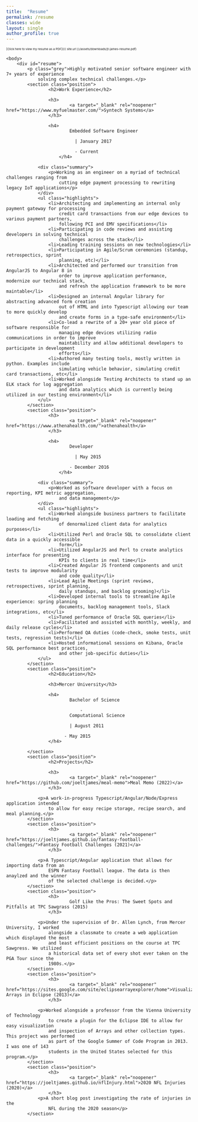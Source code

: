 ```yaml
---
title:  "Resume"
permalink: /resume
classes: wide
layout: single
author_profile: true
---
```

<span style="font-size: .5rem">[Click here to view my resume as a PDF]({{ site.url }}/assets/downloads/jt-james-resume.pdf)</span>
<div class="resume">
<html>
    <head>
        <style>
            @import url(http://fonts.googleapis.com/css?family=Roboto);


.resume article,
  .resume aside,
  .resume details,
  .resume figcaption,
  .resume figure,
  .resume footer,
  .resume header,
  .resume hgroup,
  .resume menu,
  .resume nav,
  .resume section {
	display: block;
}

.resume body {
	line-height: 1.5;
}

.resume ol,
  .resume ul {
	list-style: none;
}

.resume blockquote,
  .resume q {
	quotes: none;
}

.resume blockquote:before,
  .resume blockquote:after,
  .resume q:before,
  .resume q:after {
	content: '';
	content: none;
}

.resume table {
	border-collapse: collapse;
	border-spacing: 0;
}

.resume html,
  .resume button,
  .resume input,
  .resume textarea {
	-webkit-font-smoothing: antialiased;
	-moz-osx-font-smoothing: grayscale;
	font-family: 'Roboto', sans-serif;
}

.resume :root {
	--text: #333333;
	--headline: #c9cccf;
	--sub-headline: #96999b;
	--primary: #cfd6ff;
	--secondary: #eef5ff;
}

.resume body {
	margin: 0 auto;
	padding: 4rem 2rem;
	color: var(--text);
}

.resume h1 {
	font-size: 26px;
	font-weight: 600;
	text-transform: uppercase;
	margin-bottom: 1.5rem;
}

.resume h2 {
	margin-top: 2rem;
	font-size: 12px;
	font-weight: 600;
	color: var(--headline);
	text-transform: uppercase;
	letter-spacing: 1.2px;
}

.resume h3 {
	display: block;
	text-transform: uppercase;
	font-weight: 600;
	font-size: 16px;
	letter-spacing: 1.2px;
	margin-top: 0.5rem;
}

.resume h4 {
	font-size: 14px;
	color: var(--sub-headline);
	padding-top: 0.25rem;
	padding-bottom: 0.25rem;
}

.resume p,
  .resume li {
	margin-bottom: 0.25rem;
	font-size: 14px;
}

.resume a {
	transition: box-shadow 160ms ease 0s;
	box-shadow: var(--secondary) 0px -9px 0px inset;
	border-bottom: 2px solid var(--primary);
	text-decoration: none;
	color: var(--text);
}

.resume a:hover {
	box-shadow: var(--primary) 0px -1.2em 0px inset;
}

.resume section ul {
	margin-top: 0.5rem;
	margin-left: 2.5rem;
	list-style: disc;
}

.resume .contact {
	padding-top: .5rem;
}

.resume .contact span {
	width: 100px;
	display: inline-block;
}

.resume .skills ul {
	display: flex;
	flex-wrap: wrap;
	margin-top: 2rem;
}

#page-title {
    display: none;
}

.resume .skills li {
	margin-bottom: 1rem;
	margin-right: 0.5rem;
	padding: 0.25rem 1rem;
	background-color: var(--secondary);
	white-space: nowrap;
}

.resume .position {
	margin-bottom: 1.5rem;
}

.resume .grey {
	color: var(--sub-headline);
}

.resume .header {
	display: flex;
	justify-content: space-between;
}

.resume .pdf {
	color: var(--headline);
	transition: color ease 160ms;
	border: none;
	box-shadow: none;
}

.resume .pdf:hover {
	box-shadow: none;
	color: var(--sub-headline);
}

@media print {
	.resume body {
		padding: 0rem;
	}

	.resume section,
    .resume div {
		page-break-inside: avoid;
	}

	.resume .pdf {
		display: none;
	}
}
        </style>
    </head>
    
    <body>
        <div id="resume">
            <p class="grey">Highly motivated senior software engineer with 7+ years of experience
                solving complex technical challenges.</p>
            <section class="position">
                	<h2>Work Experience</h2>

                	<h3>
							<a target="_blank" rel="noopener" href="https://www.myfuelmaster.com/">Syntech Systems</a>
					</h3>

                	<h4>
						    Embedded Software Engineer
						
						      | January 2017
						  
						      - Current
						</h4>

                <div class="summary">
                    <p>Working as an engineer on a myriad of technical challenges ranging from
                        cutting edge payment processing to rewriting legacy IoT applications</p>
                </div>
                <ul class="highlights">
                    <li>Architecting and implementing an internal only payment gateway for processing
                        credit card transactions from our edge devices to various payment partners,
                        following PCI and EMV specifications</li>
                    <li>Participating in code reviews and assisting developers in solving technical
                        challenges across the stack</li>
                    <li>Leading training sessions on new technologies</li>
                    <li>Participating in Agile/Scrum ceremonies (standup, retrospectics, sprint
                        planning, etc)</li>
                    <li>Architected and performed our transition from AngularJS to Angular 8 in
                        order to improve application performance, modernize our technical stack,
                        and refresh the application framework to be more maintable</li>
                    <li>Designed an internal Angular library for abstracting advanced form creation
                        out of HTML and into Typescript allowing our team to more quickly develop
                        and create forms in a type-safe environment</li>
                    <li>Co-lead a rewrite of a 20+ year old piece of software responsible for
                        managing edge devices utilizing radio communications in order to improve
                        maintability and allow additional developers to participate in development
                        efforts</li>
                    <li>Authored many testing tools, mostly written in python. Examples include
                        simulating vehicle behavior, simulating credit card transactions, etc</li>
                    <li>Worked alongside Testing Architects to stand up an ELK stack for log aggregation
                        and data analytics which is currently being utilized in our testing environment</li>
                </ul>
            </section>
            <section class="position">
                	<h3>
							<a target="_blank" rel="noopener" href="https://www.athenahealth.com/">athenahealth</a>
					</h3>

                	<h4>
						    Developer
						
						      | May 2015
						  
						    - December 2016
						</h4>

                <div class="summary">
                    <p>Worked as software developer with a focus on reporting, KPI metric aggregation,
                        and data management</p>
                </div>
                <ul class="highlights">
                    <li>Worked alongside business partners to facilitate loading and fetching
                        of denormalized client data for analytics purposes</li>
                    <li>Utilized Perl and Oracle SQL to consolidate client data in a quickly accessible
                        form</li>
                    <li>Utilized AngularJS and Perl to create analytics interface for presenting
                        KPIs to clients in real time</li>
                    <li>Created Angular JS frontend components and unit tests to improve modularity
                        and code quality</li>
                    <li>Lead Agile Meetings (sprint reviews, retrospectives, sprint planning,
                        daily standups, and backlog grooming)</li>
                    <li>Developed internal tools to streamline Agile experience: spring planning
                        documents, backlog management tools, Slack integrations, etc</li>
                    <li>Tuned performance of Oracle SQL queries</li>
                    <li>Facilitated and assisted with monthly, weekly, and daily release cycles</li>
                    <li>Performed QA duties (code-check, smoke tests, unit tests, regression tests)</li>
                    <li>Hosted informational sessions on Kibana, Oracle SQL performance best practices,
                        and other job-specific duties</li>
                </ul>
            </section>
            <section class="position">
                	<h2>Education</h2>

                	<h3>Mercer University</h3>

                	<h4>
							Bachelor of Science
		
								-
							Computational Science
						
						    | August 2011
						
						  - May 2015
					</h4>

            </section>
            <section class="position">
                	<h2>Projects</h2>

                	<h3>
							<a target="_blank" rel="noopener" href="https://github.com/joeltjames/meal-memo">Meal Memo (2022)</a>
					</h3>

                <p>A work-in-progress Typescript/Angular/Node/Express application intended
                    to allow for easy recipe storage, recipe search, and meal planning.</p>
            </section>
            <section class="position">
                	<h3>
							<a target="_blank" rel="noopener" href="https://joeltjames.github.io/fantasy-football-challenges/">Fantasy Football Challenges (2021)</a>
					</h3>

                <p>A Typescript/Angular application that allows for importing data from an
                    ESPN Fantasy Football league. The data is then anaylzed and the winner
                    of the selected challenge is decided.</p>
            </section>
            <section class="position">
                	<h3>
							Golf Like the Pros: The Sweet Spots and Pitfalls at TPC Sawgrass (2015)
					</h3>

                <p>Under the supervision of Dr. Allen Lynch, from Mercer University, I worked
                    alongside a classmate to create a web application which displayed the most
                    and least efficient positions on the course at TPC Sawgress. We utilized
                    a historical data set of every shot ever taken on the PGA Tour since the
                    1980s.</p>
            </section>
            <section class="position">
                	<h3>
							<a target="_blank" rel="noopener" href="https://sites.google.com/site/eclipsearrayexplorer/home">Visualizing Arrays in Eclipse (2013)</a>
					</h3>

                <p>Worked alongside a professor from the Vienna University of Technology
                    to create a plugin for the Eclipse IDE to allow for easy visualization
                    and inspection of Arrays and other collection types. This project was performed
                    as part of the Google Summer of Code Program in 2013. I was one of 143
                    students in the United States selected for this program.</p>
            </section>
            <section class="position">
                	<h3>
							<a target="_blank" rel="noopener" href="https://joeltjames.github.io/nflInjury.html">2020 NFL Injuries (2020)</a>
					</h3>
                <p>A short blog post investigating the rate of injuries in the
                    NFL during the 2020 season</p>
            </section>
